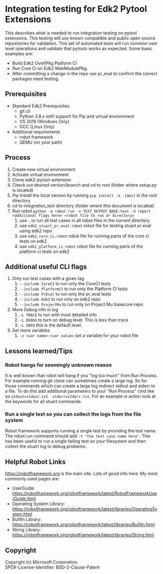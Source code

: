 # Integration testing for Edk2 Pytool Extensions

This describes what is needed to run integration testing on pytool extensions.  This testing will use known compatible
and public open source repositories for validation.  This set of automated tests will run common user level operations
and validate that pytools works as expected. Some basic examples are:

* Build Edk2 OvmfPkg Platform CI
* Run Core Ci on Edk2 MdeModulePkg
* After committing a change in the repo use pr_eval to confirm the correct packages need testing.

## Prerequisites

* Standard Edk2 Prerequisites
  * git cli
  * Python 3.8.x with support for Pip and virtual environment
  * VS 2019 (Windows Only)
  * GCC (Linux Only)
* Additional requirements
  * robot framework
  * QEMU (on your path)

## Process

1. Create new virtual environment
2. Activate virtual environment
3. Clone edk2-pytool-extension
4. Check out desired version/branch and cd to root (folder where *setup.py* is located)
5. Pip Install the local version by running `pip install -e .[dev]` in the root directory
6. cd to *integration_test* directory (folder where *this* document is located)
7. Run robot `python -m robot.run -v TEST_OUTPUT_BASE:test -d report <additional flags here> <robot file to run or directory>`
   1. use `.` to run all test cases in all robot files in the current directory
   2. use `edk2_stuart_pr_eval.robot` robot file for testing stuart pr eval using edk2 repo
   3. use `edk2_core_ci.robot` robot file for running parts of the core ci tests on edk2
   4. use `edk2_platform_ci.robot` robot file for running parts of the platform ci tests on edk2

## Additional useful CLI flags

1. Only run test cases with a given tag
   1. `--include CoreCI` to run only the CoreCI tests
   2. `--include PlatformCI` to run only the Platform CI tests
   3. `--include PrEval` to run only the pr_eval tests
   4. `--include Edk2` to run only on edk2 repo
   5. `--include ProjectMu` to run only on Project Mu basecore repo
2. More Debug info in log
   1. `-L TRACE` to run with most detailed info
   2. `-L DEBUG` to turn on debug level.  This is less than trace
   3. `-L INFO` this is the default level.
3. Set more variables
   1. `-v <var name>:<var value>` set a variable for your robot file

## Lessons learned/Tips

### Robot hangs for seemingly unknown reason

It is well known that robot will hang if you "log too much" from Run Process.  For example running git clone can sometimes
create a large log.  So for those commands which can create a large log redirect stdout and stderr to a file.  To do this
add additional parameters to your "Run Process" cmd like so `stdout=stdout.txt  stderr=stderr.txt`.  For an example in action
look at the keywords for all stuart commands.

### Run a single test so you can collect the logs from the file system

Robot framework supports running a single test by providing the test name.  The robot.run command should
add `-t "the test case name here"`.  This has been useful to run a single failing test on your filesystem and then
collect the stuart log to debug problems.

## Helpful Robot Links

<https://robotframework.org> is the main site.  Lots of good info here.  My most commonly used pages are:

* UserGuide: <https://robotframework.org/robotframework/latest/RobotFrameworkUserGuide.html>
* Operating System Library: <https://robotframework.org/robotframework/latest/libraries/OperatingSystem.html>
* BuiltIn Library: <https://robotframework.org/robotframework/latest/libraries/BuiltIn.html>
* String Library: <https://robotframework.org/robotframework/latest/libraries/String.html>

## Copyright

Copyright (c) Microsoft Corporation.  
SPDX-License-Identifier: BSD-2-Clause-Patent
